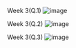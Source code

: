 Week 3(Q.1) ![image](https://user-images.githubusercontent.com/125014177/223396782-f10129f1-08a3-406b-8ff1-158936d8f58a.png)

Week 3(Q.2) ![image](https://user-images.githubusercontent.com/125014177/223396992-6c19f6dd-b114-4c03-abe9-1b5a5a950ea8.png)

Week 3(Q.3) ![image](https://user-images.githubusercontent.com/125014177/223397100-3777f115-4b8e-4790-8ea7-cf7e201fbbdc.png)

